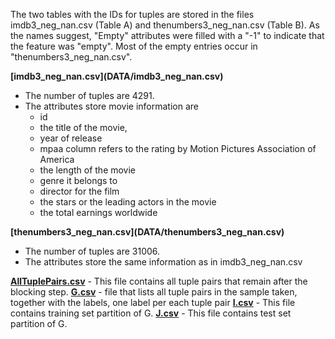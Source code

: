 The two tables with the IDs for tuples are stored in the files imdb3_neg_nan.csv (Table A) and thenumbers3_neg_nan.csv (Table B). As the names suggest, "Empty" attributes were filled with a "-1" to indicate that the feature was "empty". Most of the empty entries occur in "thenumbers3_neg_nan.csv".
<p>
<b>[imdb3_neg_nan.csv](DATA/imdb3_neg_nan.csv)</b>
<ul>
  <li>The number of tuples are 4291.</li>
  <li>The attributes store movie information are
  <ul>
        <li>id</li>
      <li>the title of the movie,</li>
      <li> year of release</li>
      <li> mpaa column refers to the rating by Motion Pictures Association of America</li>
       <li> the length of the movie</li>
       <li> genre it belongs to</li>
       <li> director for the film</li>
       <li> the stars or the leading actors in the movie</li>
       <li> the total earnings worldwide</li>
   </ul>
   </li>
</ul>
</p>
<p>
<b>[thenumbers3_neg_nan.csv](DATA/thenumbers3_neg_nan.csv)</b>
<ul>
  <li>The number of tuples are 31006.</li>
  <li>The attributes store the same information as in imdb3_neg_nan.csv</li>
</ul>
</p>
 
<b>[AllTuplePairs.csv](DATA/AllTuplePairs.csv)</b> - This file contains all tuple pairs that remain after the blocking step.
<b>[G.csv](DATA/G.csv)</b> - file that lists all tuple pairs in the sample taken, together with the labels, one label per each tuple pair
<b>[I.csv](DATA/I.csv)</b> - This file contains training set partition of G.
<b>[J.csv](DATA/J.csv)</b> - This file contains test set partition of G.
